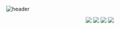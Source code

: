 ![header](https://capsule-render.vercel.app/api?type=wave&color=auto&height=200&section=header&text=반갑습니다.&fontSize=50)
<div align=center>

<img src="https://img.shields.io/badge/Python-3776AB?style=for-the-badge&logo=Python&logoColor=white">
<img src="https://img.shields.io/badge/JavaScript-F7DF1E?style=for-the-badge&logo=JavaScript&logoColor=white">
<img src="https://img.shields.io/badge/MySQL-4479A1?style=for-the-badge&logo=MySQL&logoColor=white">
<img src="https://img.shields.io/badge/Eclipse IDE-2C2255?style=for-the-badge&logo=Eclipse IDE&logoColor=white">
</div>
